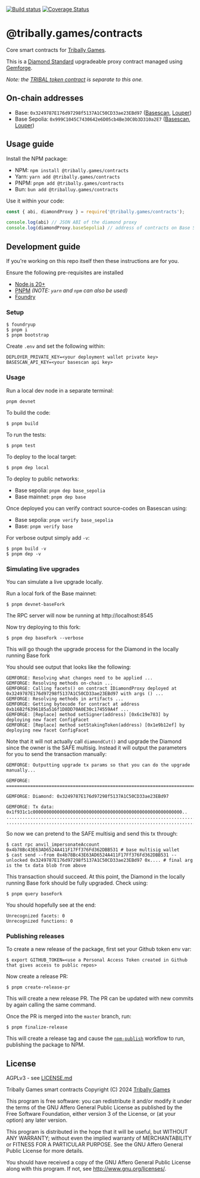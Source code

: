 [![Build status](https://github.com/tribally-games/contracts/actions/workflows/ci.yml/badge.svg?branch=master)](https://github.com/Tribally-Games/contracts/actions/workflows/ci.yml)
[![Coverage Status](https://coveralls.io/repos/github/Tribally-Games/contracts/badge.svg?branch=master)](https://coveralls.io/github/Tribally-Games/contracts?branch=master)

# @tribally.games/contracts

Core smart contracts for [Tribally Games](https://tribally.games). 

This is a [Diamond Standard](https://eips.ethereum.org/EIPS/eip-2535) upgradeable proxy contract managed using [Gemforge](https://gemforge.xyz/). 

_Note: the [TRIBAL token contract](https://github.com/Tribally-Games/tribal-token) is separate to this one._

## On-chain addresses

* Base: `0x3249787E176d97298f5137A1C50CD33ae23EBd97` ([Basescan](https://basescan.org/address/0x3249787E176d97298f5137A1C50CD33ae23EBd97), [Louper](https://louper.dev/diamond/0x3249787E176d97298f5137A1C50CD33ae23EBd97?network=base))
* Base Sepolia: `0x999C1045C7430642e6D05cb4Be30C0b3D310a2E7` ([Basescan](https://sepolia.basescan.org/address/0x999C1045C7430642e6D05cb4Be30C0b3D310a2E7), [Louper](https://louper.dev/diamond/0x999C1045C7430642e6D05cb4Be30C0b3D310a2E7?network=baseSepolia))

## Usage guide

Install the NPM package:

* NPM: `npm install @tribally.games/contracts`
* Yarn: `yarn add @tribally.games/contracts`
* PNPM: `pnpm add @tribally.games/contracts`
* Bun: `bun add @triballuy.games/contracts`

Use it within your code:

```js
const { abi, diamondProxy } = require('@tribally.games/contracts');

console.log(abi) // JSON ABI of the diamond proxy
console.log(diamondProxy.baseSepolia) // address of contracts on Base Sepolia
```

## Development guide

If you're working on this repo itself then these instructions are for you.

Ensure the following pre-requisites are installed

* [Node.js 20+](https://nodejs.org)
* [PNPM](https://pnpm.io/) _(NOTE: `yarn` and `npm` can also be used)_
* [Foundry](https://github.com/foundry-rs/foundry/blob/master/README.md)

### Setup

```shell
$ foundryup
$ pnpm i
$ pnpm bootstrap
```

Create `.env` and set the following within:

```
DEPLOYER_PRIVATE_KEY=<your deployment wallet private key>
BASESCAN_API_KEY=<your basescan api key>
```

### Usage

Run a local dev node in a separate terminal:

```shell
pnpm devnet
```

To build the code:

```shell
$ pnpm build
```

To run the tests:

```shell
$ pnpm test
```

To deploy to the local target:

```shell
$ pnpm dep local
```

To deploy to public networks:

* Base sepolia: `pnpm dep base_sepolia`
* Base mainnet: `pnpm dep base`

Once deployed you can verify contract source-codes on Basescan using:

* Base sepolia: `pnpm verify base_sepolia`
* Base: `pnpm verify base`

For verbose output simply add `-v`:

```shell
$ pnpm build -v
$ pnpm dep -v
```

### Simulating live upgrades

You can simulate a live upgrade locally.

Run a local fork of the Base mainnet:

```shell
$ pnpm devnet-baseFork
```

The RPC server will now be running at http://localhost:8545

Now try deploying to this fork:

```shell
$ pnpm dep baseFork --verbose
```

This will go though the upgrade process for the Diamond in the locally running Base fork

You should see output that looks like the following:

```
GEMFORGE: Resolving what changes need to be applied ...
GEMFORGE: Resolving methods on-chain ...
GEMFORGE: Calling facets() on contract IDiamondProxy deployed at 0x3249787E176d97298f5137A1C50CD33ae23EBd97 with args () ...
GEMFORGE: Resolving methods in artifacts ...
GEMFORGE: Getting bytecode for contract at address 0xb16B2f6396185a516f1D8DD70A0E30c174559A4f ...
GEMFORGE: [Replace] method setSigner(address) [0x6c19e783] by deploying new facet ConfigFacet
GEMFORGE: [Replace] method setStakingToken(address) [0x1e9b12ef] by deploying new facet ConfigFacet
```

Note that it will not actually call `diamondCut()` and upgrade the Diamond since the owner is the SAFE multisig. Instead it will output the parameters for you to send the transaction manually:

```
GEMFORGE: Outputting upgrade tx params so that you can do the upgrade manually...

GEMFORGE: ================================================================================

GEMFORGE: Diamond: 0x3249787E176d97298f5137A1C50CD33ae23EBd97

GEMFORGE: Tx data: 0x1f931c1c00000000000000000000000000000000000000000000000000000000..
.......................................................................................
.......................................................................................

```

So now we can pretend to the SAFE multisig and send this tx through:

```shell
$ cast rpc anvil_impersonateAccount 0x4b78Bc43E63AD6524A411F17Ff376Fd362DBB531 # base multisig wallet
$ cast send --from 0x4b78Bc43E63AD6524A411F17Ff376Fd362DBB531 --unlocked 0x3249787E176d97298f5137A1C50CD33ae23EBd97 0x.... # final arg is the tx data blob from above
```

This transaction should succeed. At this point, the Diamond in the locally running Base fork should be fully upgraded. Check using:

```shell
$ pnpm query baseFork
```

You should hopefully see at the end:

```
Unrecognized facets: 0
Unrecognized functions: 0
```



### Publishing releases

To create a new release of the package, first set your Github token env var:

```shell
$ export GITHUB_TOKEN=<use a Personal Access Token created in Github that gives access to public repos>
```

Now create a release PR:

```shell
$ pnpm create-release-pr
```

This will create a new release PR. The PR can be updated with new commits by again calling the same command.

Once the PR is merged into the `master` branch, run:

```shell
$ pnpm finalize-release
```

 This will create a release tag and cause the [`npm-publish`](https://github.com/Tribally-Games/contracts/blob/master/.github/workflows/npm-publish.yml) workflow to run, publishing the package to NPM.


## License

AGPLv3 - see [LICENSE.md](LICENSE.md)

Tribally Games smart contracts
Copyright (C) 2024  [Tribally Games](https://tribally.games)

This program is free software: you can redistribute it and/or modify
it under the terms of the GNU Affero General Public License as published by
the Free Software Foundation, either version 3 of the License, or
(at your option) any later version.

This program is distributed in the hope that it will be useful,
but WITHOUT ANY WARRANTY; without even the implied warranty of
MERCHANTABILITY or FITNESS FOR A PARTICULAR PURPOSE.  See the
GNU Affero General Public License for more details.

You should have received a copy of the GNU Affero General Public License
along with this program.  If not, see <http://www.gnu.org/licenses/>.